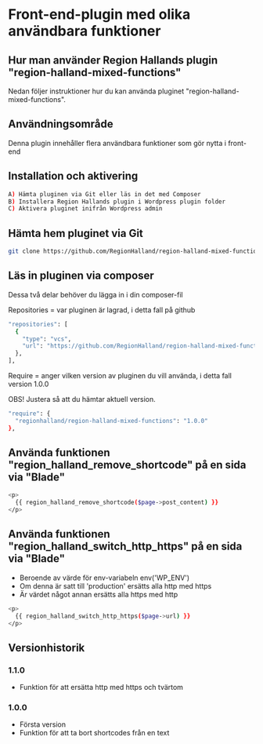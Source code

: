 # Front-end-plugin med olika användbara funktioner

## Hur man använder Region Hallands plugin "region-halland-mixed-functions"

Nedan följer instruktioner hur du kan använda pluginet "region-halland-mixed-functions".


## Användningsområde

Denna plugin innehåller flera användbara funktioner som gör nytta i front-end


## Installation och aktivering

```sh
A) Hämta pluginen via Git eller läs in det med Composer
B) Installera Region Hallands plugin i Wordpress plugin folder
C) Aktivera pluginet inifrån Wordpress admin
```


## Hämta hem pluginet via Git

```sh
git clone https://github.com/RegionHalland/region-halland-mixed-functions.git
```


## Läs in pluginen via composer

Dessa två delar behöver du lägga in i din composer-fil

Repositories = var pluginen är lagrad, i detta fall på github

```sh
"repositories": [
  {
    "type": "vcs",
    "url": "https://github.com/RegionHalland/region-halland-mixed-functions.git"
  },
],
```
Require = anger vilken version av pluginen du vill använda, i detta fall version 1.0.0

OBS! Justera så att du hämtar aktuell version.

```sh
"require": {
  "regionhalland/region-halland-mixed-functions": "1.0.0"
},
```


## Använda funktionen "region_halland_remove_shortcode" på en sida via "Blade"

```sh
<p>
  {{ region_halland_remove_shortcode($page->post_content) }}
</p>
```

## Använda funktionen "region_halland_switch_http_https" på en sida via "Blade"

- Beroende av värde för env-variabeln env('WP_ENV')
- Om denna är satt till 'production' ersätts alla http med https
- Är värdet något annan ersätts alla https med http

```sh
<p>
  {{ region_halland_switch_http_https($page->url) }}
</p>
```


## Versionhistorik

### 1.1.0
- Funktion för att ersätta http med https och tvärtom

### 1.0.0
- Första version
- Funktion för att ta bort shortcodes från en text
